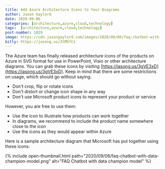 ```yaml
---
title: Add Azure Architecture Icons to Your Diagrams
author: Jason Gaylord
date: 2020-09-06
categories: [architecture,azure,cloud,technology]
tags:  [architecture,azure,cloud,technology]
post-number: 1029
image: https://cdn.jasongaylord.com/images/2020/09/06/faq-chatbot-with-data-champion-model.png
bitly: https://jasong.us/3lM5fCz
---
```


The Azure team has finally released architecture icons of the products on Azure in SVG format for use in PowerPoint, Visio or other architecture diagrams. You can grab these icons by visiting [https://jasong.us/3gVE3xD](https://jasong.us/3gVE3xD). Keep in mind that there are some restrictions on usage, which should go without saying.

- Don't crop, flip or rotate icons
- Don't distort or change icon shape in any way
- Don't use Microsoft product icons to represent your product or service 

However, you are free to use them:

- Use the icon to illustrate how products can work together
- In diagrams, we recommend to include the product name somewhere close to the icon
- Use the icons as they would appear within Azure

Here is a sample architecture diagram that Microsoft has put together using these icons:

{% include open-thumbnail.html path="2020/09/06/faq-chatbot-with-data-champion-model.png" alt="FAQ Chatbot with data champion model" %}